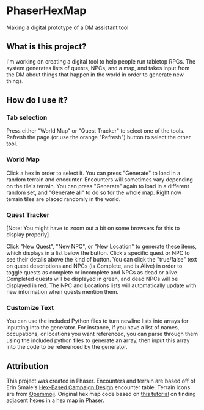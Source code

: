 # PhaserHexMap
Making a digital prototype of a DM assistant tool

## What is this project?
I'm working on creating a digital tool to help people run tabletop RPGs. The system generates lists of quests, NPCs, and a map, and takes input from the DM about things that happen in the world in order to generate new things.

## How do I use it?

### Tab selection
Press either "World Map" or "Quest Tracker" to select one of the tools. Refresh the page (or use the orange "Refresh") button to select the other tool.

### World Map
Click a hex in order to select it. You can press "Generate" to load in a random terrain and encounter. Encounters will sometimes vary depending on the tile's terrain. You can press "Generate" again to load in a different random set, and "Generate all" to do so for the whole map. Right now terrain tiles are placed randomly in the world.

### Quest Tracker
[Note: You might have to zoom out a bit on some browsers for this to display properly]

Click "New Quest", "New NPC", or "New Location" to generate these items, which displays in a list below the button. Click a specific quest or NPC to see their details above the kind of button. You can click the "true/false" text on quest descriptions and NPCs (is Complete, and is Alive) in order to toggle quests as complete or incomplete and NPCs as dead or alive. Completed quests will be displayed in green, and dead NPCs will be displayed in red. The NPC and Locations lists will automatically update with new information when quests mention them. 

### Customize Text
You can use the included Python files to turn newline lists into arrays for inputting into the generator. For instance, if you have a list of names, occupations, or locations you want referenced, you can parse through them using the included python files to generate an array, then input this array into the code to be referenced by the generator.

## Attribution
This project was created in Phaser. Encounters and terrain are based off of Erin Smale's [Hex-Based Campaign Design](https://www.welshpiper.com/hex-based-campaign-design-part-2/) encounter table. Terrain icons are from [Opemmoji](https://openmoji.org/). Original hex map code based on [this tutorial](https://www.emanueleferonato.com/2015/02/12/how-to-find-adjacent-tiles-in-hexagonal-maps-all-and-every-case-explained/) on finding adjacent hexes in a hex map in Phaser. 
